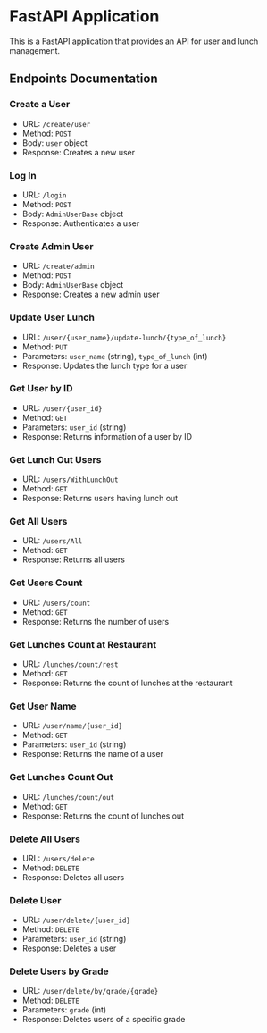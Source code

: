 # FastAPI Application

This is a FastAPI application that provides an API for user and lunch management.

## Endpoints Documentation

### Create a User

- URL: `/create/user`
- Method: `POST`
- Body: `user` object
- Response: Creates a new user

### Log In

- URL: `/login`
- Method: `POST`
- Body: `AdminUserBase` object
- Response: Authenticates a user

### Create Admin User

- URL: `/create/admin`
- Method: `POST`
- Body: `AdminUserBase` object
- Response: Creates a new admin user

### Update User Lunch

- URL: `/user/{user_name}/update-lunch/{type_of_lunch}`
- Method: `PUT`
- Parameters: `user_name` (string), `type_of_lunch` (int)
- Response: Updates the lunch type for a user

### Get User by ID

- URL: `/user/{user_id}`
- Method: `GET`
- Parameters: `user_id` (string)
- Response: Returns information of a user by ID

### Get Lunch Out Users

- URL: `/users/WithLunchOut`
- Method: `GET`
- Response: Returns users having lunch out 

### Get All Users

- URL: `/users/All`
- Method: `GET`
- Response: Returns all users 

### Get Users Count

- URL: `/users/count`
- Method: `GET`
- Response: Returns the number of users 

### Get Lunches Count at Restaurant

- URL: `/lunches/count/rest`
- Method: `GET`
- Response: Returns the count of lunches at the restaurant 

### Get User Name

- URL: `/user/name/{user_id}`
- Method: `GET`
- Parameters: `user_id` (string)
- Response: Returns the name of a user

### Get Lunches Count Out

- URL: `/lunches/count/out`
- Method: `GET`
- Response: Returns the count of lunches out 

### Delete All Users

- URL: `/users/delete`
- Method: `DELETE`
- Response: Deletes all users 

### Delete User

- URL: `/user/delete/{user_id}`
- Method: `DELETE`
- Parameters: `user_id` (string)
- Response: Deletes a user 

### Delete Users by Grade

- URL: `/user/delete/by/grade/{grade}`
- Method: `DELETE`
- Parameters: `grade` (int)
- Response: Deletes users of a specific grade